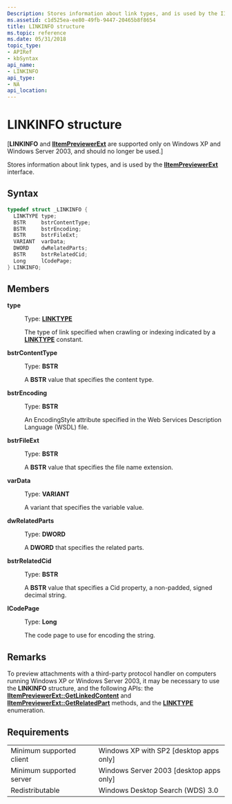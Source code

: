 ```yaml
---
Description: Stores information about link types, and is used by the IItemPreviewerExt interface.
ms.assetid: c1d525ea-ee80-49fb-9447-20465b8f8654
title: LINKINFO structure
ms.topic: reference
ms.date: 05/31/2018
topic_type: 
- APIRef
- kbSyntax
api_name: 
- LINKINFO
api_type: 
- NA
api_location: 
---
```


# LINKINFO structure

\[**LINKINFO** and [**IItemPreviewerExt**](-search-iitempreviewerext.md) are supported only on Windows XP and Windows Server 2003, and should no longer be used.\]

Stores information about link types, and is used by the [**IItemPreviewerExt**](-search-iitempreviewerext.md) interface.

## Syntax


```C++
typedef struct _LINKINFO {
  LINKTYPE type;
  BSTR     bstrContentType;
  BSTR     bstrEncoding;
  BSTR     bstrFileExt;
  VARIANT  varData;
  DWORD    dwRelatedParts;
  BSTR     bstrRelatedCid;
  Long     lCodePage;
} LINKINFO;
```



## Members

<dl> <dt>

**type**
</dt> <dd>

Type: **[**LINKTYPE**](-search-linktype.md)**

</dd> <dd>

The type of link specified when crawling or indexing indicated by a [**LINKTYPE**](-search-linktype.md) constant.

</dd> <dt>

**bstrContentType**
</dt> <dd>

Type: **BSTR**

</dd> <dd>

A **BSTR** value that specifies the content type.

</dd> <dt>

**bstrEncoding**
</dt> <dd>

Type: **BSTR**

</dd> <dd>

An EncodingStyle attribute specified in the Web Services Description Language (WSDL) file.

</dd> <dt>

**bstrFileExt**
</dt> <dd>

Type: **BSTR**

</dd> <dd>

A **BSTR** value that specifies the file name extension.

</dd> <dt>

**varData**
</dt> <dd>

Type: **VARIANT**

</dd> <dd>

A variant that specifies the variable value.

</dd> <dt>

**dwRelatedParts**
</dt> <dd>

Type: **DWORD**

</dd> <dd>

A **DWORD** that specifies the related parts.

</dd> <dt>

**bstrRelatedCid**
</dt> <dd>

Type: **BSTR**

</dd> <dd>

A **BSTR** value that specifies a Cid property, a non-padded, signed decimal string.

</dd> <dt>

**lCodePage**
</dt> <dd>

Type: **Long**

</dd> <dd>

The code page to use for encoding the string.

</dd> </dl>

## Remarks

To preview attachments with a third-party protocol handler on computers running Windows XP or Windows Server 2003, it may be necessary to use the **LINKINFO** structure, and the following APIs: the [**IItemPreviewerExt::GetLinkedContent**](-search-iitempreviewerext-getlinkedcontent.md) and [**IItemPreviewerExt::GetRelatedPart**](-search-iitempreviewerext-getrelatedpart.md) methods, and the [**LINKTYPE**](-search-linktype.md) enumeration.

## Requirements



|                                     |                                                      |
|-------------------------------------|------------------------------------------------------|
| Minimum supported client<br/> | Windows XP with SP2 \[desktop apps only\]<br/> |
| Minimum supported server<br/> | Windows Server 2003 \[desktop apps only\]<br/> |
| Redistributable<br/>          | Windows Desktop Search (WDS) 3.0<br/>          |



 

 




